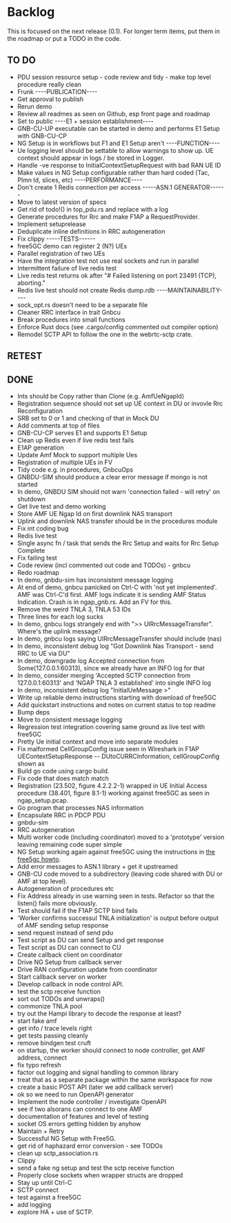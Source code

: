 # Backlog

This is focused on the next release (0.1).  For longer term items, put them in the roadmap or put a TODO in the code.

## TO DO
- PDU session resource setup - code review and tidy - make top level procedure really clean
- Frunk
----PUBLICATION----
- Get approval to publish
- Rerun demo
- Review all readmes as seen on Github, esp front page and roadmap
- Set to public
----E1 + session establishment----
- GNB-CU-UP executable can be started in demo and performs E1 Setup with GNB-CU-CP
- NG Setup is in workflows but F1 and E1 Setup aren't
----FUNCTION----
- Ue logging level should be settable to allow warnings to show up.  UE context should appear in logs / be stored in Logger.
- Handle -ve response to InitialContextSetupRequest with bad RAN UE ID
- Make values in NG Setup configurable rather than hard coded (Tac, Plmn Id, slices, etc)
----PERFORMANCE----
- Don't create 1 Redis connection per access
-----ASN.1 GENERATOR------
- Move to latest version of specs
- Get rid of todo!() in top_pdu.rs and replace with a log
- Generate procedures for Rrc and make F1AP a RequestProvider.
- Implement setuprelease
- Deduplicate inline definitions in RRC autogeneration
- Fix clippy
-----TESTS------
- free5GC demo can register 2 (N?) UEs
- Parallel registration of two UEs
- Have the integration test not use real sockets and run in parallel
- Intermittent failure of live redis test
- Live redis test returns ok after "# Failed listening on port 23491 (TCP), aborting."
- Redis live test should not create Redis dump.rdb
----MAINTAINABILITY----
- sock_opt.rs doesn't need to be a separate file
- Cleaner RRC interface in trait Gnbcu
- Break procedures into small functions
- Enforce Rust docs (see .cargo/config commented out compiler option)
- Remodel SCTP API to follow the one in the webrtc-sctp crate.

## RETEST

## DONE
- Ints should be Copy rather than Clone (e.g. AmfUeNgapId)
- Registration sequence should not set up UE context in DU or invovle Rrc Reconfiguration
- SRB set to 0 or 1 and checking of that in Mock DU
- Add comments at top of files
- GNB-CU-CP serves E1 and supports E1 Setup
- Clean up Redis even if live redis test fails
- E1AP generation
- Update Amf Mock to support multiple Ues
- Registration of multiple UEs in FV
- Tidy code e.g. in procedures, GnbcuOps
- GNBDU-SIM should produce a clear error message if mongo is not started
- In demo, GNBDU SIM should not warn 'connection failed - will retry' on shutdown
- Get live test and demo working
- Store AMF UE Ngap Id on first downlink NAS transport
- Uplink and downlink NAS transfer should be in the procedures module
- Fix int coding bug
- Redis live test
- Single async fn / task that sends the Rrc Setup and waits for Rrc Setup Complete
- Fix failing test
- Code review (incl commented out code and TODOs) - gnbcu
- Redo roadmap
- In demo, gnbdu-sim has inconsistent message logging
- At end of demo, gnbcu panicked on Ctrl-C with 'not yet implemented'.  AMF was Ctrl-C'd first.  AMF logs indicate it is sending AMF Status Indication.  Crash is in ngap_gnb.rs.  Add an FV for this.
- Remove the weird TNLA 3, TNLA 53 IDs
- Three lines for each log sucks
- In demo, gnbcu logs strangely end with ">> UlRrcMessageTransfer".  Where's the uplink message?
- In demo, gnbcu logs saying UlRrcMessageTransfer should include (nas) 
- In demo, inconsistent debug log "Got Downlink Nas Transport - send RRC to UE via DU"
- In demo, downgrade log Accepted connection from Some(127.0.0.1:60313), since we already have an INFO log for that
- In demo, consider merging 'Accepted SCTP connection from 127.0.0.1:60313' and 'NGAP TNLA 3 established' into single INFO log
- In demo, inconsistent debug log "InitialUeMessage >"
- Write up reliable demo instructions starting with download of free5GC
- Add quickstart instructions and notes on current status to top readme
- Bump deps
- Move to consistent message logging
- Regression test integration covering same ground as live test with free5GC
- Pretty Ue initial context and move into separate modules
- Fix malformed CellGroupConfig issue seen in Wireshark in F1AP UEContextSetupResponse -- DUtoCURRCInformation, cellGroupConfig shown as <MISSING>
- Build go code using cargo build.
- Fix code that does match match
- Registration (23.502, figure 4.2.2.2-1) wrapped in UE Initial Access procedure (38.401, figure 8.1-1) working against free5GC as seen in ngap_setup.pcap.
- Go program that processes NAS information
- Encapsulate RRC in PDCP PDU
- gnbdu-sim
- RRC autogeneration
- Multi worker code (including coordinator) moved to a 'prototype' version leaving remaining code super simple
- NG Setup working again against free5GC using the instructions in [the free5gc howto](../howto/free5GC-testing.md).
- Add error messages to ASN.1 library + get it upstreamed
- GNB-CU code moved to a subdirectory (leaving code shared with DU or AMF at top level).
- Autogeneration of procedures etc
- Fix Address already in use warning seen in tests.  Refactor so that the listen() fails more obviously. 
- Test should fail if the F1AP SCTP bind fails 
- 'Worker confirms successul TNLA initialization' is output before output of AMF sending setup response
- send request instead of send pdu
- Test script as DU can send Setup and get response 
- Test script as DU can connect to CU
- Create callback client on coordinator
- Drive NG Setup from callback server
- Drive RAN configuration update from coordinator
- Start callback server on worker
- Develop callback in node control API.
- test the sctp receive function
- sort out TODOs and unwraps()
- commonize TNLA pool
- try out the Hampi library to decode the response at least?
- start fake amf
- get info / trace levels right
- get tests passing cleanly
- remove bindgen test cruft
- on startup, the worker should connect to node controller, get AMF address, connect
- fix typo refresh
- factor out logging and signal handling to common library
- treat that as a separate package within the same workspace for now
- create a basic POST API (later we add callback server)
- ok so we need to run OpenAPI generator
- Implement the node controller / investigate OpenAPI
- see if two alsorans can connect to one AMF
- documentation of features and level of testing
- socket OS errors getting hidden by anyhow
- Maintain + Retry 
- Successful NG Setup with Free5G.
- get rid of haphazard error conversion - see TODOs
- clean up sctp_association.rs
- Clippy
- send a fake ng setup and test the sctp receive function
- Properly close sockets when wrapper structs are dropped
- Stay up until Ctrl-C
- SCTP connect
- test against a free5GC
- add logging
- explore HA + use of SCTP.
